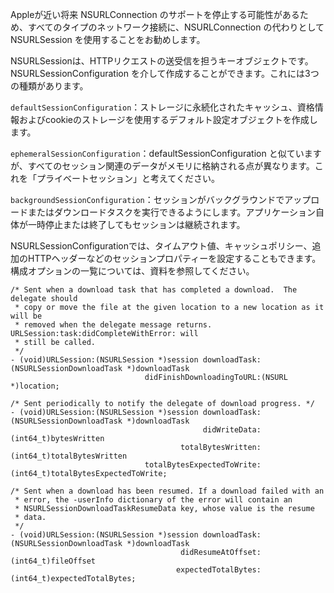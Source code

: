 
Appleが近い将来 NSURLConnection のサポートを停止する可能性があるため、すべてのタイプのネットワーク接続に、NSURLConnection の代わりとして NSURLSession を使用することをお勧めします。

NSURLSessionは、HTTPリクエストの送受信を担うキーオブジェクトです。 NSURLSessionConfiguration を介して作成することができます。これには3つの種類があります。

`defaultSessionConfiguration`：ストレージに永続化されたキャッシュ、資格情報およびcookieのストレージを使用するデフォルト設定オブジェクトを作成します。

`ephemeralSessionConfiguration`：defaultSessionConfiguration と似ていますが、すべてのセッション関連のデータがメモリに格納される点が異なります。これを「プライベートセッション」と考えてください。

`backgroundSessionConfiguration`：セッションがバックグラウンドでアップロードまたはダウンロードタスクを実行できるようにします。アプリケーション自体が一時停止または終了してもセッションは継続されます。

NSURLSessionConfigurationでは、タイムアウト値、キャッシュポリシー、追加のHTTPヘッダーなどのセッションプロパティーを設定することもできます。構成オプションの一覧については、資料を参照してください。

    /* Sent when a download task that has completed a download.  The delegate should
     * copy or move the file at the given location to a new location as it will be
     * removed when the delegate message returns. URLSession:task:didCompleteWithError: will
     * still be called.
     */
    - (void)URLSession:(NSURLSession *)session downloadTask:(NSURLSessionDownloadTask *)downloadTask
                                  didFinishDownloadingToURL:(NSURL *)location;

    /* Sent periodically to notify the delegate of download progress. */
    - (void)URLSession:(NSURLSession *)session downloadTask:(NSURLSessionDownloadTask *)downloadTask
                                               didWriteData:(int64_t)bytesWritten
                                          totalBytesWritten:(int64_t)totalBytesWritten
                                  totalBytesExpectedToWrite:(int64_t)totalBytesExpectedToWrite;

    /* Sent when a download has been resumed. If a download failed with an
     * error, the -userInfo dictionary of the error will contain an
     * NSURLSessionDownloadTaskResumeData key, whose value is the resume
     * data.
     */
    - (void)URLSession:(NSURLSession *)session downloadTask:(NSURLSessionDownloadTask *)downloadTask
                                          didResumeAtOffset:(int64_t)fileOffset
                                         expectedTotalBytes:(int64_t)expectedTotalBytes;

